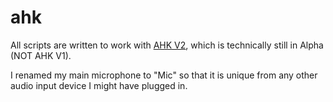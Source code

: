 # ahk

All scripts are written to work with [AHK V2](https://lexikos.github.io/v2/docs/AutoHotkey.htm), which is technically still in Alpha (NOT AHK V1).

I renamed my main microphone to "Mic" so that it is unique from any other audio input device I might have plugged in.
